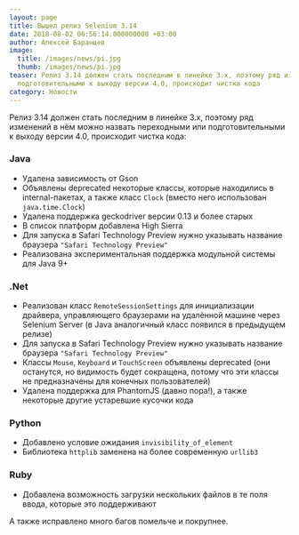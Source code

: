 ```yaml
---
layout: page
title: Вышел релиз Selenium 3.14
date: 2018-08-02 06:56:14.000000000 +03:00
author: Алексей Баранцев
image:
  title: /images/news/pi.jpg
  thumb: /images/news/pi.jpg
teaser: Релиз 3.14 должен стать последним в линейке 3.x, поэтому ряд изменений в нём можно назвать переходными или
  подготовительными к выходу версии 4.0, происходит чистка кода
category: Новости
---
```

Релиз 3.14 должен стать последним в линейке 3.x, поэтому ряд изменений в нём можно назвать переходными или
подготовительными к выходу версии 4.0, происходит чистка кода:

### Java

* Удалена зависимость от Gson
* Объявлены deprecated некоторые классы, которые находились в internal-пакетах, а также класс `Clock` (вместо него
  использован `java.time.Clock`)
* Удалена поддержка geckodriver версии 0.13 и более старых
* В список платформ добавлена High Sierra
* Для запуска в Safari Technology Preview нужно указывать название браузера `"Safari Technology Preview"`
* Реализована экспериментальная поддержка модульной системы для Java 9+

### .Net

* Реализован класс `RemoteSessionSettings` для инициализации драйвера, управляющего браузерами на удалённой машине через
  Selenium Server (в Java аналогичный класс появился в предыдущем релизе)
* Для запуска в Safari Technology Preview нужно указывать название браузера `"Safari Technology Preview"`
* Классы `Mouse`, `Keyboard` и `TouchScreen` объявлены deprecated (они останутся, но видимость будет сокращена, потому
  что эти классы не предназначены для конечных пользователей)
* Удалена поддержка для PhantomJS (давно пора!), а также некоторые другие устаревшие кусочки кода

### Python

* Добавлено условие ожидания `invisibility_of_element`
* Библиотека `httplib` заменена на более современную `urllib3`

### Ruby

* Добавлена возможность загрузки нескольких файлов в те поля ввода, которые это поддерживают

А также исправлено много багов помельче и покрупнее.